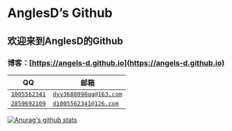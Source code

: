 # AnglesD’s Github
## 欢迎来到AnglesD的Github
### 博客：[https://angels-d.github.io](https://angels-d.github.io)
|QQ                                                                                          |邮箱                                                                    |
| -------------------------------------------------------------------------------------------| ---------------------------------------------------------------------- |
| <kbd>[1005562341](http://wpa.qq.com/msgrd?v=3&uin=1005562341&site=qq&menu=yes)</kbd>       | <kbd>[dyy3688098qq@163.com](mailto:dyy3688098qq@163.com)</kbd>         |
| <kbd>[2859692109](http://wpa.qq.com/msgrd?v=3&uin=2859692109&site=qq&menu=yes)</kbd>       | <kbd>[d1005562341@126.com](mailto:d1005562341@126.com)</kbd>           |

[![Anurag's github stats](https://github-readme-stats.vercel.app/api?username=Angels-D)](https://github.com/anuraghazra/github-readme-stats)
